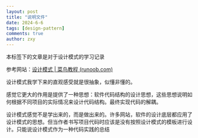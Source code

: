 ```yaml
---
layout: post
title: "说明文件"
date: 2024-6-6
tags: [design-pattern]
comments: true
author: zxy
---
```


本标签下的文章是对于设计模式的学习记录

参考网站：[设计模式 | 菜鸟教程 (runoob.com)](https://www.runoob.com/design-pattern/design-pattern-tutorial.html)

设计模式我学下来的直观感受就是很抽象，似懂非懂的。

感觉它更大的作用是提供了一种思想：软件代码结构的设计思想，这些思想说明如何根据不同项目的实际情况来设计代码结构。最终实现代码的解耦。

设计模式感觉不是学出来的，而是做出来的。许多网站，软件的设计底层都应用了设计模式的思想。但当作者书写项目代码时应该是没有按照设计模式的模板进行设计。只能说设计模式作为一种代码实践的总结